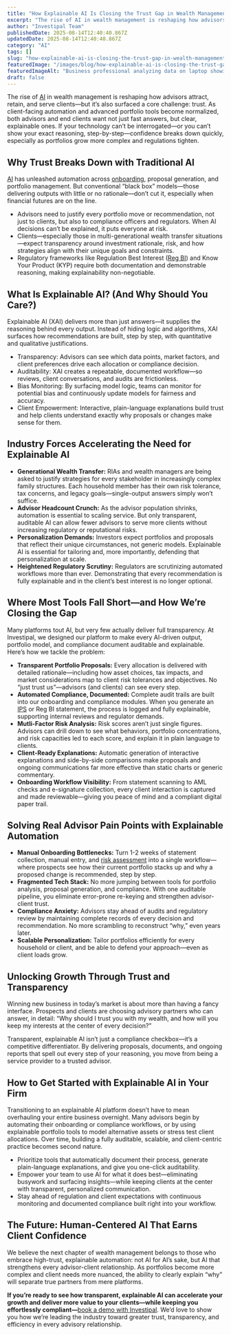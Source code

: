 ```yaml
---
title: "How Explainable AI Is Closing the Trust Gap in Wealth Management"
excerpt: "The rise of AI in wealth management is reshaping how advisors attract, retain, and serve clients-but it’s also surfaced a core challenge: trust."
author: "Investipal Team"
publishedDate: 2025-08-14T12:40:40.867Z
updatedDate: 2025-08-14T12:40:40.867Z
category: "AI"
tags: []
slug: "how-explainable-ai-is-closing-the-trust-gap-in-wealth-management"
featuredImage: "/images/blog/how-explainable-ai-is-closing-the-trust-gap-in-wealth-management__hero.jpg"
featuredImageAlt: "Business professional analyzing data on laptop showing AI-driven wealth management transparency and trust"
draft: false
---
```

<p>The rise of <a href="/blog/tag/ai">AI</a> in wealth management is reshaping how advisors attract, retain, and serve clients—but it’s also surfaced a core challenge: trust. As client-facing automation and advanced portfolio tools become normalized, both advisors and end clients want not just fast answers, but clear, explainable ones. If your technology can’t be interrogated—or you can’t show your exact reasoning, step-by-step—confidence breaks down quickly, especially as portfolios grow more complex and regulations tighten.</p>

<h2>Why Trust Breaks Down with Traditional AI</h2>
<p><a href="/blog/tag/ai">AI</a> has unleashed automation across <a href="/blog/category/onboarding">onboarding</a>, proposal generation, and portfolio management. But conventional “black box” models—those delivering outputs with little or no rationale—don’t cut it, especially when financial futures are on the line.</p>
<ul><li>Advisors need to justify every portfolio move or recommendation, not just to clients, but also to compliance officers and regulators. When AI decisions can’t be explained, it puts everyone at risk.</li><li>Clients—especially those in multi-generational wealth transfer situations—expect transparency around investment rationale, risk, and how strategies align with their unique goals and constraints.</li><li>Regulatory frameworks like Regulation Best Interest (<a href="/features/regulation-best-interest-generator">Reg BI</a>) and Know Your Product (KYP) require both documentation and demonstrable reasoning, making explainability non-negotiable.</li></ul>

<h2>What Is Explainable AI? (And Why Should You Care?)</h2>
<p>Explainable AI (XAI) delivers more than just answers—it supplies the reasoning behind every output. Instead of hiding logic and algorithms, XAI surfaces how recommendations are built, step by step, with quantitative and qualitative justifications.</p>
<ul><li>Transparency: Advisors can see which data points, market factors, and client preferences drive each allocation or compliance decision.</li><li>Auditability: XAI creates a repeatable, documented workflow—so reviews, client conversations, and audits are frictionless.</li><li>Bias Monitoring: By surfacing model logic, teams can monitor for potential bias and continuously update models for fairness and accuracy.</li><li>Client Empowerment: Interactive, plain-language explanations build trust and help clients understand exactly why proposals or changes make sense for them.</li></ul>

<h2>Industry Forces Accelerating the Need for Explainable AI</h2>
<ul><li><strong>Generational Wealth Transfer:</strong> RIAs and wealth managers are being asked to justify strategies for every stakeholder in increasingly complex family structures. Each household member has their own risk tolerance, tax concerns, and legacy goals—single-output answers simply won’t suffice.</li><li><strong>Advisor Headcount Crunch:</strong> As the advisor population shrinks, automation is essential to scaling service. But only transparent, auditable AI can allow fewer advisors to serve more clients without increasing regulatory or reputational risks.</li><li><strong>Personalization Demands:</strong> Investors expect portfolios and proposals that reflect their unique circumstances, not generic models. Explainable AI is essential for tailoring and, more importantly, defending that personalization at scale.</li><li><strong>Heightened Regulatory Scrutiny:</strong> Regulators are scrutinizing automated workflows more than ever. Demonstrating that every recommendation is fully explainable and in the client’s best interest is no longer optional.</li></ul>

<h2>Where Most Tools Fall Short—and How We’re Closing the Gap</h2>
<p>Many platforms tout AI, but very few actually deliver full transparency. At Investipal, we designed our platform to make every AI-driven output, portfolio model, and compliance document auditable and explainable. Here’s how we tackle the problem:</p>
<ul><li><strong>Transparent Portfolio Proposals:</strong> Every allocation is delivered with detailed rationale—including how asset choices, tax impacts, and market considerations map to client risk tolerances and objectives. No “just trust us”—advisors (and clients) can see every step.</li><li><strong>Automated Compliance, Documented:</strong> Complete audit trails are built into our onboarding and compliance modules. When you generate an <a href="/features/investment-policy-statements">IPS</a> or Reg BI statement, the process is logged and fully explainable, supporting internal reviews and regulator demands.</li><li><strong>Mutli-Factor Risk Analysis:</strong> Risk scores aren’t just single figures. Advisors can drill down to see what behaviors, portfolio concentrations, and risk capacities led to each score, and explain it in plain language to clients.</li><li><strong>Client-Ready Explanations:</strong> Automatic generation of interactive explanations and side-by-side comparisons make proposals and ongoing communications far more effective than static charts or generic commentary.</li><li><strong>Onboarding Workflow Visibility:</strong> From statement scanning to AML checks and e-signature collection, every client interaction is captured and made reviewable—giving you peace of mind and a compliant digital paper trail.</li></ul>

<h2>Solving Real Advisor Pain Points with Explainable Automation</h2>
<ul><li><strong>Manual Onboarding Bottlenecks:</strong> Turn 1-2 weeks of statement collection, manual entry, and <a href="/features/risk-management">risk assessment</a> into a single workflow—where prospects see how their current portfolio stacks up and why a proposed change is recommended, step by step.</li><li><strong>Fragmented Tech Stack:</strong> No more jumping between tools for portfolio analysis, proposal generation, and compliance. With one auditable pipeline, you eliminate error-prone re-keying and strengthen advisor-client trust.</li><li><strong>Compliance Anxiety:</strong> Advisors stay ahead of audits and regulatory review by maintaining complete records of every decision and recommendation. No more scrambling to reconstruct “why,” even years later.</li><li><strong>Scalable Personalization:</strong> Tailor portfolios efficiently for every household or client, and be able to defend your approach—even as client loads grow.</li></ul>

<h2>Unlocking Growth Through Trust and Transparency</h2>
<p>Winning new business in today’s market is about more than having a fancy interface. Prospects and clients are choosing advisory partners who can answer, in detail: “Why should I trust you with my wealth, and how will you keep my interests at the center of every decision?”</p>
<p>Transparent, explainable AI isn’t just a compliance checkbox—it’s a competitive differentiator. By delivering proposals, documents, and ongoing reports that spell out every step of your reasoning, you move from being a service provider to a trusted advisor.</p>

<h2>How to Get Started with Explainable AI in Your Firm</h2>
<p>Transitioning to an explainable AI platform doesn’t have to mean overhauling your entire business overnight. Many advisors begin by automating their onboarding or compliance workflows, or by using explainable portfolio tools to model alternative assets or stress test client allocations. Over time, building a fully auditable, scalable, and client-centric practice becomes second nature.</p>
<ul><li>Prioritize tools that automatically document their process, generate plain-language explanations, and give you one-click auditability.</li><li>Empower your team to use AI for what it does best—eliminating busywork and surfacing insights—while keeping clients at the center with transparent, personalized communication.</li><li>Stay ahead of regulation and client expectations with continuous monitoring and documented compliance built right into your workflow.</li></ul>

<h2>The Future: Human-Centered AI That Earns Client Confidence</h2>
<p>We believe the next chapter of wealth management belongs to those who embrace high-trust, explainable automation: not AI for AI’s sake, but AI that strengthens every advisor-client relationship. As portfolios become more complex and client needs more nuanced, the ability to clearly explain “why” will separate true partners from mere platforms.</p>

<p><strong>If you’re ready to see how transparent, explainable AI can accelerate your growth and deliver more value to your clients—while keeping you effortlessly compliant—</strong><a href="/book-demo">book a demo with Investipal</a>. We’d love to show you how we’re leading the industry toward greater trust, transparency, and efficiency in every advisory relationship.</p>